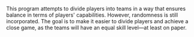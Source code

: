 This program attempts to divide players into teams in a way that ensures balance in terms of players' capabilities. However, randomness is still incorporated. The goal is to make it easier to divide players and achieve a close game, as the teams will have an equal skill level—at least on paper.
